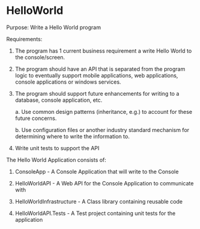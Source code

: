 # HelloWorld
Purpose: Write a Hello World program 

Requirements:

1. The program has 1 current business requirement a write Hello World to the console/screen. 

2. The program should have an API that is separated from the program logic to eventually support mobile applications, web applications, console applications or windows services. 

3. The program should support future enhancements for writing to a database, console application, etc. 

    a. Use common design patterns (inheritance, e.g.) to account for these future concerns. 

    b. Use configuration files or another industry standard mechanism for determining where to write the information to. 

4. Write unit tests to support the API
 
The Hello World Application consists of:

1. ConsoleApp - A Console Application that will write to the Console

2. HelloWorldAPI - A Web API for the Console Application to communicate with

3. HelloWorldInfrastructure - A Class library containing reusable code 
 
4. HelloWorldAPI.Tests - A Test project containing unit tests for the application


